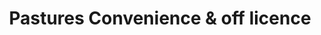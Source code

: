 ---
title: "Pastures Convenience & off licence"
url: /grimsby/pastures-convenience-and-off-licence/
shop: convenience
---